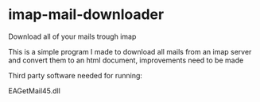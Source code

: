 # imap-mail-downloader
Download all of your mails trough imap


This is a simple program I made to download all mails from an imap server and convert them to an html document, improvements need to be made

Third party software needed for running:

EAGetMail45.dll
